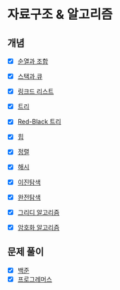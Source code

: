 # 자료구조 & 알고리즘

## 개념

* [x] [순열과 조합](https://github.com/jhy0285/Algorithm/blob/main/개념/algorithm_permutation_and_combination.md)

* [x] [스택과 큐](https://github.com/jhy0285/Algorithm/blob/main/개념/algorithm_stack_and_queue.md)

* [x] [링크드 리스트](https://github.com/jhy0285/Algorithm/blob/main/개념/algorithm_linkedlist.md)

* [x] [트리](https://github.com/jhy0285/Algorithm/blob/main/개념/algorithm_tree.md)

* [x] [Red-Black 트리](https://github.com/jhy0285/Algorithm/blob/main/개념/algorithm_red_black_tree.md)

* [x] [힙](https://github.com/jhy0285/Algorithm/blob/main/개념/algorithm_heap.md)

* [x] [정렬](https://github.com/jhy0285/Algorithm/blob/main/개념/algorithm_sort.md)

* [x] [해시](https://github.com/jhy0285/Algorithm/blob/main/개념/algorithm_hash.md)

* [x] [이진탐색](https://github.com/jhy0285/Algorithm/blob/main/개념/algorithm_binary_search.md)

* [x] [완전탐색](https://github.com/jhy0285/Algorithm/blob/main/개념/algorithm_brute_force.md)

* [x] [그리디 알고리즘](https://github.com/jhy0285/Algorithm/blob/main/개념/algorithm_greedy.md)

* [x] [암호화 알고리즘](https://github.com/jhy0285/Algorithm/blob/main/개념/algorithm_cryptography.md)

## 문제 풀이

* [x] [백준](https://github.com/jhy0285/Algorithm/blob/main/백준/README.md)
* [x] [프로그레머스](https://github.com/jhy0285/Algorithm/blob/main/프로그래머스/README.md)
